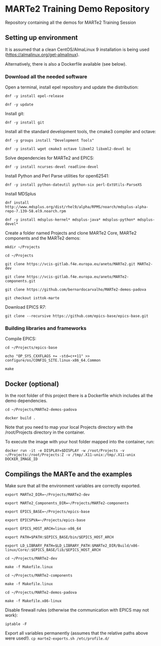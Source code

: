 # MARTe2 Training Demo Repository

Repository containing all the demos for MARTe2 Training Session

## Setting up environment

It is assumed that a clean CentOS/AlmaLinux 9 installation is being used (https://almalinux.org/get-almalinux).

Alternatively, there is also a Dockerfile available (see below).

### Download all the needed software

Open a terminal, install epel repository and update the distribution:

 `dnf -y install epel-release`

 `dnf -y update`

Install git:

 `dnf -y install git`

Install all the standard development tools, the cmake3 compiler and octave:

 `dnf -y groups install "Development Tools"`

 `dnf -y install wget cmake3 octave libxml2 libxml2-devel bc`

Solve dependencies for MARTe2 and EPICS:

 `dnf -y install ncurses-devel readline-devel`

Install Python and Perl Parse utilities for open62541:

 `dnf -y install python-dateutil python-six perl-ExtUtils-ParseXS`

Install MDSplus

 `dnf install http://www.mdsplus.org/dist/rhel9/alpha/RPMS/noarch/mdsplus-alpha-repo-7.139-58.el9.noarch.rpm`

 `dnf -y install mdsplus-kernel* mdsplus-java* mdsplus-python* mdsplus-devel*`

Create a folder named Projects and clone MARTe2 Core,  MARTe2 components and the MARTe2 demos:

 `mkdir ~/Projects`
 
 `cd ~/Projects`

 `git clone https://vcis-gitlab.f4e.europa.eu/aneto/MARTe2.git MARTe2-dev`

 `git clone https://vcis-gitlab.f4e.europa.eu/aneto/MARTe2-components.git`
 
 `git clone https://github.com/bernardocarvalho/MARTe2-demos-padova`
 
 `git checkout isttok-marte`

Download EPICS R7:

 `git clone --recursive https://github.com/epics-base/epics-base.git`

### Building libraries and frameworks

Compile EPICS:

 `cd ~/Projects/epics-base`

 `echo "OP_SYS_CXXFLAGS += -std=c++11" >> configure/os/CONFIG_SITE.linux-x86_64.Common`

 `make`

## Docker (optional)

In the root folder of this project there is a Dockerfile which includes all the demo dependencies.

 `cd ~/Projects/MARTe2-demos-padova`

 `docker build .`

Note that you need to map your local Projects directory with the /root/Projects directory in the container.

To execute the image with your host folder mapped into the container, run:

 `docker run -it -e DISPLAY=$DISPLAY -w /root/Projects -v ~/Projects:/root/Projects:Z -v /tmp/.X11-unix:/tmp/.X11-unix DOCKER_IMAGE_ID`

## Compilings the MARTe and the examples

Make sure that all the environment variables are correctly exported.

 `export MARTe2_DIR=~/Projects/MARTe2-dev`

 `export MARTe2_Components_DIR=~/Projects/MARTe2-components`

 `export EPICS_BASE=~/Projects/epics-base`

 `export EPICSPVA=~/Projects/epics-base`

 `export EPICS_HOST_ARCH=linux-x86_64`

 `export PATH=$PATH:$EPICS_BASE/bin/$EPICS_HOST_ARCH`

 `export LD_LIBRARY_PATH=$LD_LIBRARY_PATH:$MARTe2_DIR/Build/x86-linux/Core/:$EPICS_BASE/lib/$EPICS_HOST_ARCH`
 
 `cd ~/Projects/MARTe2-dev`

 `make -f Makefile.linux`

 `cd ~/Projects/MARTe2-components`

 `make -f Makefile.linux`

 `cd ~/Projects/MARTe2-demos-padova`

 `make -f Makefile.x86-linux`

Disable firewall rules (otherwise the communication with EPICS may not work):

 `iptable -F`

Export all variables permanently (assumes that the relative paths above were used!).
 `cp marte2-exports.sh /etc/profile.d/`


